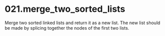 # 021.merge_two_sorted_lists

Merge two sorted linked lists and return it as a new list. The new list should be made by splicing together the nodes of the first two lists.
